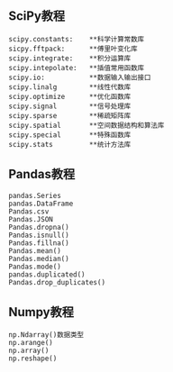 
## SciPy教程

	scipy.constants:	**科学计算常数库
	sicpy.fftpack: 		**傅里叶变化库
	scipy.integrate: 	**积分运算库
	scipy.intepolate: 	**插值常用函数库
	scipy.io: 			**数据输入输出接口
	scipy.linalg 		**线性代数库
	scipy.optimize 		**优化函数库
	scipy.signal 		**信号处理库
	scipy.sparse 		**稀疏矩阵库
	scipy.spatial 		**空间数据结构和算法库
	scipy.special 		**特殊函数库
	scipy.stats 		**统计方法库
	
## Pandas教程	
	
	pandas.Series
	pandas.DataFrame
	Pandas.csv
	Pandas.JSON
	Pandas.dropna()
	Pandas.isnull()
	Pandas.fillna()
	Pandas.mean()
	Pandas.median()
	Pandas.mode()
	pandas.duplicated()
	Pandas.drop_duplicates() 
	
## Numpy教程
	np.Ndarray()数据类型
	np.arange()
	np.array()
	np.reshape()
	
	
	